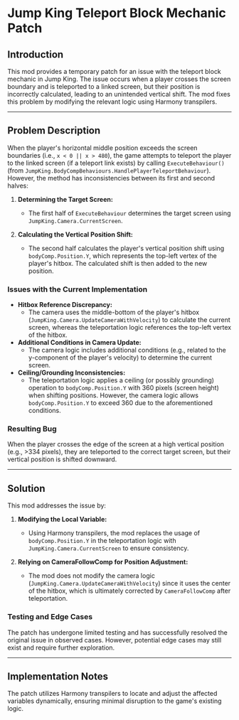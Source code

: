 # Jump King Teleport Block Mechanic Patch

## Introduction
This mod provides a temporary patch for an issue with the teleport block mechanic in Jump King. The issue occurs when a player crosses the screen boundary and is teleported to a linked screen, but their position is incorrectly calculated, leading to an unintended vertical shift. The mod fixes this problem by modifying the relevant logic using Harmony transpilers.

---

## Problem Description
When the player's horizontal middle position exceeds the screen boundaries (i.e., `x < 0 || x > 480`), the game attempts to teleport the player to the linked screen (if a teleport link exists) by calling `ExecuteBehaviour()` (from `JumpKing.BodyCompBehaviours.HandlePlayerTeleportBehaviour`). However, the method has inconsistencies between its first and second halves:

1. **Determining the Target Screen:**
   - The first half of `ExecuteBehaviour` determines the target screen using `JumpKing.Camera.CurrentScreen`.

2. **Calculating the Vertical Position Shift:**
   - The second half calculates the player's vertical position shift using `bodyComp.Position.Y`, which represents the top-left vertex of the player's hitbox. The calculated shift is then added to the new position.

### Issues with the Current Implementation
- **Hitbox Reference Discrepancy:**
  - The camera uses the middle-bottom of the player's hitbox (`JumpKing.Camera.UpdateCameraWithVelocity`) to calculate the current screen, whereas the teleportation logic references the top-left vertex of the hitbox.
- **Additional Conditions in Camera Update:**
  - The camera logic includes additional conditions (e.g., related to the y-component of the player's velocity) to determine the current screen.
- **Ceiling/Grounding Inconsistencies:**
  - The teleportation logic applies a ceiling (or possibly grounding) operation to `bodyComp.Position.Y` with 360 pixels (screen height) when shifting positions. However, the camera logic allows `bodyComp.Position.Y` to exceed 360 due to the aforementioned conditions.

### Resulting Bug
When the player crosses the edge of the screen at a high vertical position (e.g., >334 pixels), they are teleported to the correct target screen, but their vertical position is shifted downward.

---

## Solution
This mod addresses the issue by:

1. **Modifying the Local Variable:**
   - Using Harmony transpilers, the mod replaces the usage of `bodyComp.Position.Y` in the teleportation logic with `JumpKing.Camera.CurrentScreen` to ensure consistency.

2. **Relying on CameraFollowComp for Position Adjustment:**
   - The mod does not modify the camera logic (`JumpKing.Camera.UpdateCameraWithVelocity`) since it uses the center of the hitbox, which is ultimately corrected by `CameraFollowComp` after teleportation.

### Testing and Edge Cases
The patch has undergone limited testing and has successfully resolved the original issue in observed cases. However, potential edge cases may still exist and require further exploration.

---

## Implementation Notes
The patch utilizes Harmony transpilers to locate and adjust the affected variables dynamically, ensuring minimal disruption to the game's existing logic.

